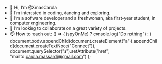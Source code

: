- 👋 Hi, I’m @XmasCarola
- 👀 I’m interested in coding, dancing and exploring.
- 🌱 I’m a software developer and a freshwoman, aka first-year student, in computer engineering.
- 💞️ I’m looking to collaborate on a great variety of projects.
- 📫 How to reach out: () => { 
                           (spyOnMe) 
                               ? console.log("Do nothing") 
                               : ( document.body.appendChild(document.createElement("a")).appendChild(document.createTextNode("Connect")),
                               document.querySelector("a").setAttribute("href", "mailto:carola.massardi@gmail.com") );

<!---
XmasCarola/XmasCarola is a ✨ special ✨ repository because its `README.md` (this file) appears on your GitHub profile.
You can click the Preview link to take a look at your changes.
--->
